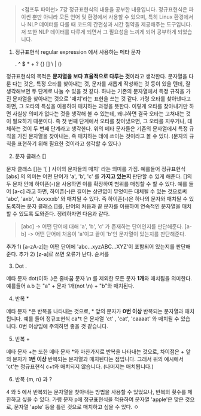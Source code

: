 > <점프투 파이썬> 7강 정규표현식의 내용을 공부한 내용입니다.
> 정규표현식은 파이썬 뿐만 아니라 모든 언어 및 환경에서 사용할 수 있으며, 특히 Linux 환경에서나 NLP 데이터를 다룰 때 코드의 간편성과 시간 절약을 제공해주는 도구입니다.
> 저 또한 NLP 데이터를 다루게 되면서 그 필요성을 느끼게 되어 공부하게 되었습니다. 

1. 정규표현식 regular expression 에서 사용하는 메타 문자

    . ^ $ * + ? {} [] \ | ()

정규표현식의 목적은 **문자열을 보다 효율적으로 다루는 것**이라고 생각한다. 문자열을 다룬 다는 것은, 특정 오타를 찾아내는 것, 문자를 새롭게 작성하는 것 등이 있을 텐데, 잘 생각해보면 두 단계로 나눌 수 있을 것 같다. 하나는 기존의 문자열에서 특정 규칙을 가진 문자열을 찾아내는 것으로 '매치'라는 표현을 쓰는 것 같다. 가령 오타를 찾아낸다고 하면, 그 오타의 특성을 이용하여 매치하는 과정을 뜻한다. 이렇게 오타를 찾아내기만 하면 사실상 의미가 없다는 것을 생각해 볼 수 있는데, 왜냐하면 결국 오타는 고쳐내는 것이 필요하기 때문이다. 즉 첫 번째 단계에서 오타를 찾아냈으면, 그 오타를 지우거나, 대체하는 것이 두 번째 단계라고 생각한다. 위의 메타 문자들은 기존의 문자열에서 특정 규칙을 가진 문자열을 찾아내는, 즉 매치하는 데에 쓰이는 것이라고 볼 수 있다. (문자의 규칙을 표현하기 위해 필요한 것이라고 생각할 수 있다.) 

2. 문자 클래스 []

문자 클래스 []는 '[ ] 사이의 문자들의 매치' 라는 의미를 가짐. 예를들어 정규표현식 [abs] 의 의미는 어떤 단어가 'a', 'b', 'c' 를 **가지고 있는지** 판단할 수 있게 해준다. []의 두 문자 안에 하이픈(-)을 사용하면 이를 확장하여 범위를 매칭할 수 할 수 있다. 예를 들어 [a-c] 라고 하면, 하이픈(-)은 길이는 상관없이 무엇이든 대체될 수 있는 것으로써 'abc', 'axb', 'axxxxxb' 와 매치될 수 있다. 즉 하이픈(-)은 하나의 문자와 매치될 수 있도록하는 문자 클래스 []를, 단어의 처음과 끝 문자를 이용하여 연속적인 문자열을 매치할 수 있도록 도와준다. 정리하자면 다음과 같다.
> [abc] -> 어떤 단어에 대해 'a', 'b', 'c' 가 존재하는 단어인지를 판단해준다.
> [a-b] -> 어떤 단어에 처음이 'a'이고 끝이 'b'인 문자열이 있는지를 판단해준다.

추가 1) [a-zA-z]는 어떤 단어에 'abc...xyzABC...XYZ'이 포함되어 있는지를 판단해준다.
추가 2) [z-a]로 쓰면 오류가 난다. 순서를 

3. Dot .

메타 문자 dot(이하 .)은 줄바꿈 문자 \n 를 제외한 모든 문자 **1개**와 매치됨을 의미한다. 예를들어 a.b 는 "a" + 문자 1개(not \n) + "b"와 매치된다. 

4. 반복 \*

메타 문자 \*은 반복을 나타내는 것으로, \* 앞의 문자가 **0번 이상** 반복되는 문자열과 매치됩니다. 예를 들어 정규표현식 ca\*t 은 문자열 'ct' , 'cat', 'caaaat' 와 매치될 수 있습니다. 0번 이상임에 주의하면 좋을 것 같습니다.

5. 반복 \+

메타 문자 \+는 또한 메타 문자 \*와 마찬가지로 반복을 나타내는 것으로, 차이점은 \+ 앞의 문자가 **1번 이상** 반복되는 문자열과 매치된다는 점입니다. 그래서 위의 예시에서 'ct'는 정규표현식 c\+t와 매치되지 않습니다. (나머지는 매치됩니다.) 

6. 반복 {m, n} 과 ?

4 와 5 에서 반복되는 문자열을 찾아내는 방법을 사용할 수 있었으나, 반복의 횟수를 제한하고 싶을 수 있다. 가령 문자 p에 정규표현식을 적용하여 문자열 'apple'은 맞은 것으로, 문자열 'aple' 등을 틀린 것으로 매치하고 싶을 수 있다. ㅇ